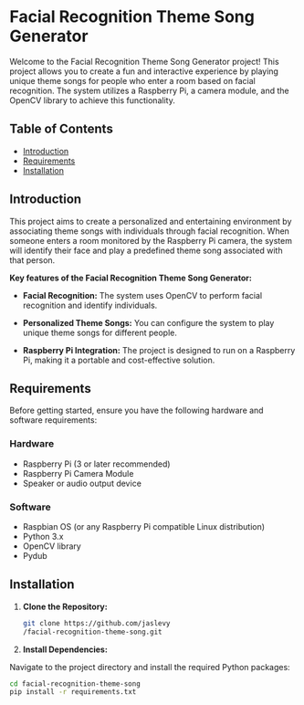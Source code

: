 
# Facial Recognition Theme Song Generator

Welcome to the Facial Recognition Theme Song Generator project! This project allows you to create a fun and interactive experience by playing unique theme songs for people who enter a room based on facial recognition. The system utilizes a Raspberry Pi, a camera module, and the OpenCV library to achieve this functionality.

## Table of Contents

- [Introduction](#introduction)
- [Requirements](#requirements)
- [Installation](#installation)

## Introduction

This project aims to create a personalized and entertaining environment by associating theme songs with individuals through facial recognition. When someone enters a room monitored by the Raspberry Pi camera, the system will identify their face and play a predefined theme song associated with that person.

**Key features of the Facial Recognition Theme Song Generator:**

- **Facial Recognition:** The system uses OpenCV to perform facial recognition and identify individuals.

- **Personalized Theme Songs:** You can configure the system to play unique theme songs for different people.

- **Raspberry Pi Integration:** The project is designed to run on a Raspberry Pi, making it a portable and cost-effective solution.

## Requirements

Before getting started, ensure you have the following hardware and software requirements:

### Hardware

- Raspberry Pi (3 or later recommended)
- Raspberry Pi Camera Module
- Speaker or audio output device

### Software

- Raspbian OS (or any Raspberry Pi compatible Linux distribution)
- Python 3.x
- OpenCV library
- Pydub

## Installation

1. **Clone the Repository:**

   ```bash
   git clone https://github.com/jaslevy
   /facial-recognition-theme-song.git

2. **Install Dependencies:**

Navigate to the project directory and install the required Python packages:

   ```bash
   cd facial-recognition-theme-song
   pip install -r requirements.txt

